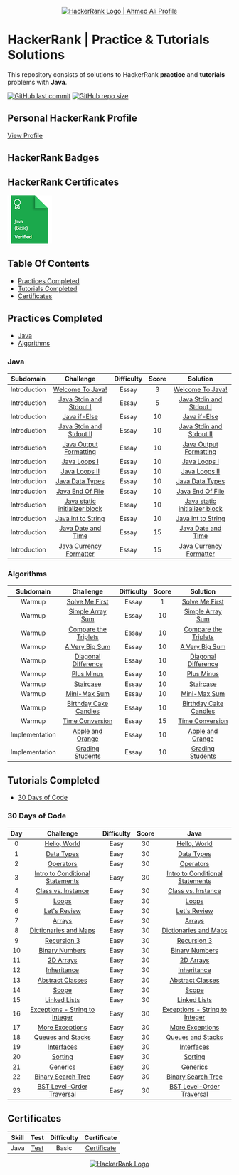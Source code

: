 <p align="center">
    <a href="https://www.hackerrank.com/ahmedali20">
        <img alt="HackerRank Logo | Ahmed Ali Profile" src="https://hrcdn.net/fcore/assets/brand/typemark_60x200-7435b42d20.svg" >
    </a>
</p>

# HackerRank | Practice & Tutorials Solutions

This repository consists of solutions to HackerRank **practice** and **tutorials** problems with **Java**.

[![GitHub last commit](https://img.shields.io/github/last-commit/ahmedali20/HackerRankSolutions)](https://github.com/ahmedali20/HackerRankSolutions/commits/main)
[![GitHub repo size](https://img.shields.io/github/repo-size/ahmedali20/HackerRankSolutions)](https://github.com/ahmedali20/HackerRankSolutions/archive/main.zip)

## Personal HackerRank Profile

[View Profile](https://www.hackerrank.com/ahmedali20)

## HackerRank Badges

## HackerRank Certificates

</a>
<a href="https://github.com/ahmedali20/HackerRankSolutions/blob/main/File%20Certification/Hacker%20Rank%20Java%20Basic%20%20Certificate.png">
    <img src="Badges/java_basic_skill.png" alt="Java (Basic) Certificate"/>
</a>

## Table Of Contents
* [Practices Completed](#practices-completed)
* [Tutorials Completed](#tutorials-completed)
* [Certificates](#certificates)

## Practices Completed

* [Java](#Java)
* [Algorithms](#Algorithms)

### Java


|       Subdomain       |                 Challenge                 | Difficulty | Score |                                             Solution                                              |
| :-------------------: | :---------------------------------------: | :--------: | :---: | :-----------------------------------------------------------------------------------------------: |
|       Introduction       |                 [Welcome To Java!](https://www.hackerrank.com/challenges/welcome-to-java/problem)                 | Essay | 3 |                                             [Welcome To Java!](https://github.com/ahmedali20/HackerRankSolutions/blob/main/Java/Introduction/Welcome%20to%20Java!.java)                                              |
|       Introduction       |                 [Java Stdin and Stdout I](https://www.hackerrank.com/challenges/java-stdin-and-stdout-1/problem)                 | Essay | 5 |                                             [Java Stdin and Stdout I](https://github.com/ahmedali20/HackerRankSolutions/blob/main/Java/Introduction/Java%20Stdin%20and%20Stdout%201.java)                     
|       Introduction       |                 [Java if-Else](https://www.hackerrank.com/challenges/java-if-else/problem)                 | Essay | 10 |                                             [Java if-Else](https://github.com/ahmedali20/HackerRankSolutions/blob/main/Java/Introduction/Java%20if-Else.java)
|       Introduction       |                 [Java Stdin and Stdout II](https://www.hackerrank.com/challenges/java-stdin-stdout/problem)                 | Essay | 10 |                                             [Java Stdin and Stdout II](https://github.com/ahmedali20/HackerRankSolutions/blob/main/Java/Introduction/Java%20Stdin%20and%20Stdout%201.java)   
|       Introduction       |                 [Java Output Formatting](https://www.hackerrank.com/challenges/java-output-formatting/problem)                 | Essay | 10 |                                             [Java Output Formatting](https://github.com/ahmedali20/HackerRankSolutions/blob/main/Java/Introduction/Java%20Output%20Formatting.java)      
|       Introduction       |                 [Java Loops I](https://www.hackerrank.com/challenges/java-loops-i/problem)                 | Essay | 10 |                                             [Java Loops I](https://github.com/ahmedali20/HackerRankSolutions/blob/main/Java/Introduction/java%20loops%201.java)                                              |
|       Introduction       |                 [Java Loops II](https://www.hackerrank.com/challenges/java-loops/problem)                 | Essay | 10 |                                             [Java Loops II](https://github.com/ahmedali20/HackerRankSolutions/blob/main/Java/Introduction/java%20loops%202.java)                                              |
|       Introduction       |                 [Java Data Types](https://www.hackerrank.com/challenges/java-datatypes)                 | Essay | 10 |                                             [Java Data Types](https://github.com/ahmedali20/HackerRankSolutions/blob/main/Java/Introduction/Java%20Datatypes.java)                     
|       Introduction       |                 [Java End Of File](https://www.hackerrank.com/challenges/java-end-of-file)                 | Essay | 10 |                                             [Java End Of File](https://github.com/ahmedali20/HackerRankSolutions/blob/main/Java/Introduction/Java%20End-of-file.java)
|       Introduction       |                 [Java static initializer block](https://www.hackerrank.com/challenges/java-static-initializer-block)                 | Essay | 10 |                                             [Java static initializer block](https://github.com/ahmedali20/HackerRankSolutions/blob/main/Java/Introduction/Java%20Static%20Initializer%20Block.java)   
|       Introduction       |                 [Java int to String](https://www.hackerrank.com/challenges/java-int-to-string)                 | Essay | 10 |                                             [Java int to String](https://github.com/ahmedali20/HackerRankSolutions/blob/main/Java/Introduction/Java%20Int%20to%20String.java)      
|       Introduction       |                 [Java Date and Time](https://www.hackerrank.com/challenges/java-date-and-time)                 | Essay | 15 |                                             [Java Date and Time](https://github.com/ahmedali20/HackerRankSolutions/blob/main/Java/Introduction/Java%20Date%20And%20Time.java)                                              |
|       Introduction       |                 [Java Currency Formatter](https://www.hackerrank.com/challenges/java-currency-formatter)                 | Essay | 15 |                                             [Java Currency Formatter](https://github.com/ahmedali20/HackerRankSolutions/blob/main/Java/Introduction/Java%20Currency%20Formatter.java)                                              |


### Algorithms

|       Subdomain       |                 Challenge                 | Difficulty | Score |                                             Solution                                              |
| :-------------------: | :---------------------------------------: | :--------: | :---: | :-----------------------------------------------------------------------------------------------: |
|       Warmup       |                 [Solve Me First](https://www.hackerrank.com/challenges/solve-me-first/problem)                 | Essay | 1 |                                             [Solve Me First](https://github.com/ahmedali20/HackerRankSolutions/blob/main/Algorithms/Warmup/Solve%20Me%20First.java)                                              |
|       Warmup       |                 [Simple Array Sum](https://www.hackerrank.com/challenges/simple-array-sum/problem)                 | Essay | 10 |                                             [Simple Array Sum](https://github.com/ahmedali20/HackerRankSolutions/blob/main/Algorithms/Warmup/Simple%20Array%20Sum.java)                                              |
|       Warmup       |                 [Compare the Triplets](https://www.hackerrank.com/challenges/compare-the-triplets/problem)                 | Essay | 10 |                                             [Compare the Triplets](https://github.com/ahmedali20/HackerRankSolutions/blob/main/Algorithms/Warmup/Compare%20the%20Triplets.java)                                              |
|       Warmup       |                 [A Very Big Sum](https://www.hackerrank.com/challenges/a-very-big-sum/problem)                 | Essay | 10 |                                             [A Very Big Sum](https://github.com/ahmedali20/HackerRankSolutions/blob/main/Algorithms/Warmup/A%20Very%20Big%20Sum.java)                                              |
|       Warmup       |                 [Diagonal Difference](https://www.hackerrank.com/challenges/diagonal-difference/problem)                 | Essay | 10 |                                             [Diagonal Difference](https://github.com/ahmedali20/HackerRankSolutions/blob/main/Algorithms/Warmup/Diagonal%20Difference.java)                                              |
|       Warmup       |                 [Plus Minus](https://www.hackerrank.com/challenges/plus-minus/problem)                 | Essay | 10 |                                             [Plus Minus](https://github.com/ahmedali20/HackerRankSolutions/blob/main/Algorithms/Warmup/Plus%20Minus.java)                                              |
|       Warmup       |                 [Staircase](https://www.hackerrank.com/challenges/staircase/problem)                 | Essay | 10 |                                             [Staircase](https://github.com/ahmedali20/HackerRankSolutions/blob/main/Algorithms/Warmup/Staircase.java)                                              |
|       Warmup       |                 [Mini-Max Sum](https://www.hackerrank.com/challenges/mini-max-sum/problem)                 | Essay | 10 |                                             [Mini-Max Sum](https://github.com/ahmedali20/HackerRankSolutions/blob/main/Algorithms/Warmup/Mini-Max%20Sum.java)                                              |
|       Warmup       |                 [Birthday Cake Candles](https://www.hackerrank.com/challenges/birthday-cake-candles/problem)                 | Essay | 10 |                                             [Birthday Cake Candles](https://github.com/ahmedali20/HackerRankSolutions/blob/main/Algorithms/Warmup/Birthday%20Cake%20Candles.java)                                              |
|       Warmup       |                 [Time Conversion](https://www.hackerrank.com/challenges/time-conversion/problem)                 | Essay | 15 |                                             [Time Conversion](https://github.com/ahmedali20/HackerRankSolutions/blob/main/Algorithms/Warmup/Time%20Conversion)                                              |
|       Implementation       |                 [Apple and Orange](https://www.hackerrank.com/challenges/apple-and-orange/problem)                 | Essay | 10 |                                             [Apple and Orange](https://github.com/ahmedali20/HackerRankSolutions/blob/main/Algorithms/Implementation/Apple%20and%20Orange.java)                                              |
|       Implementation       |                 [Grading Students](https://www.hackerrank.com/challenges/grading/problem)                 | Essay | 10 |                                             [Grading Students](https://github.com/ahmedali20/HackerRankSolutions/blob/main/Algorithms/Implementation/Grading%20Students.java)                                              |


## Tutorials Completed
* [30 Days of Code](#30-days-of-code)

### 30 Days of Code

|  Day  |                Challenge                | Difficulty | Score |                                                         Java                                                         |
| :---: | :-------------------------------------: | :--------: | :---: | :------------------------------------------------------------------------------------------------------------------: |
|   0   |              [Hello, World](https://www.hackerrank.com/challenges/30-hello-world/problem)               |    Easy    |  30   |                   [Hello, World](https://github.com/ahmedali20/HackerRankSolutions/blob/main/30%20Days%20of%20Code/Java/01%20-%20Day%200%20-%20Hello%2C%20World.java)                   |
|   1   |              [Data Types](https://www.hackerrank.com/challenges/30-data-types/problem)                 |    Easy    |  30   |                   [Data Types](https://github.com/ahmedali20/HackerRankSolutions/blob/main/30%20Days%20of%20Code/Java/02%20-%20Day%201%20-%20Data%20Types.java)                   |
|   2   |              [Operators](https://www.hackerrank.com/challenges/30-operators/problem)                 |    Easy    |  30   |                   [Operators](https://github.com/ahmedali20/HackerRankSolutions/blob/main/30%20Days%20of%20Code/Java/02%20-%20Day%202%20-%20Operators.java)                   |
|   3   |              [Intro to Conditional Statements](https://www.hackerrank.com/challenges/30-conditional-statements)                 |    Easy    |  30   |                   [Intro to Conditional Statements](https://github.com/ahmedali20/HackerRankSolutions/blob/main/30%20Days%20of%20Code/Java/04%20-%20Day%203%20-Intro%20to%20Conditional%20Statements.java)                   |
|   4   |              [Class vs. Instance](https://www.hackerrank.com/challenges/30-class-vs-instance/problem)                 |    Easy    |  30   |                   [Class vs. Instance](https://github.com/ahmedali20/HackerRankSolutions/blob/main/30%20Days%20of%20Code/Java/05%20-%20Day%204%20-%20Class%20vs.%20Instance.java)                   |
|   5   |              [Loops](https://www.hackerrank.com/challenges/30-loops/problem)                 |    Easy    |  30   |                   [Loops](https://github.com/ahmedali20/HackerRankSolutions/blob/main/30%20Days%20of%20Code/Java/06%20-%20Day%205%20-%20Loops.java)                   |
|   6   |              [Let's Review](https://www.hackerrank.com/challenges/30-review-loop/problem)                 |    Easy    |  30   |                   [Let's Review](https://github.com/ahmedali20/HackerRankSolutions/blob/main/30%20Days%20of%20Code/Java/07%20-%20Day%206%20-%20Let's%20Review.java)                   |
|   7   |              [Arrays](https://www.hackerrank.com/challenges/30-arrays/problem)                 |    Easy    |  30   |                   [Arrays](https://github.com/ahmedali20/HackerRankSolutions/blob/main/30%20Days%20of%20Code/Java/08%20-%20Day%207%20-%20Arrays.java)                   |
|   8   |              [Dictionaries and Maps](https://www.hackerrank.com/challenges/30-dictionaries-and-maps/problem)                 |    Easy    |  30   |                   [Dictionaries and Maps](https://github.com/ahmedali20/HackerRankSolutions/blob/main/30%20Days%20of%20Code/Java/09%20-%20Day%208%20-%20Dictionaries%20and%20Maps.java)                   |
|   9   |              [Recursion 3](https://www.hackerrank.com/challenges/30-recursion/problem)                 |    Easy    |  30   |                   [Recursion 3](https://github.com/ahmedali20/HackerRankSolutions/blob/main/30%20Days%20of%20Code/Java/10%20-%20Day%209%20-%20Recursion%203.java)                   |
|   10   |              [Binary Numbers](https://www.hackerrank.com/challenges/30-binary-numbers/problem)                 |    Easy    |  30   |                   [Binary Numbers](https://github.com/ahmedali20/HackerRankSolutions/blob/main/30%20Days%20of%20Code/Java/11%20-%20Day%2010%20-%20Binary%20Numbers.java)                   |
|   11   |              [2D Arrays](https://www.hackerrank.com/challenges/30-2d-arrays/problem)                 |    Easy    |  30   |                   [2D Arrays](https://github.com/ahmedali20/HackerRankSolutions/blob/main/30%20Days%20of%20Code/Java/12%20-%20Day%2011%20-%202D%20Arrays.java)                   |
|   12   |              [Inheritance](https://www.hackerrank.com/challenges/30-inheritance/problem)                 |    Easy    |  30   |                   [Inheritance](https://github.com/ahmedali20/HackerRankSolutions/blob/main/30%20Days%20of%20Code/Java/13%20-%20Day%2012%20-%20Inheritance.java)                   |
|   13   |              [Abstract Classes](https://www.hackerrank.com/challenges/30-abstract-classes/problem)                 |    Easy    |  30   |                   [Abstract Classes](https://github.com/ahmedali20/HackerRankSolutions/blob/main/30%20Days%20of%20Code/Java/14%20-%20Day%2013%20-%20Abstract%20Classes.java)                   |
|   14   |              [Scope](https://www.hackerrank.com/challenges/30-scope/problem)                 |    Easy    |  30   |                   [Scope](https://github.com/ahmedali20/HackerRankSolutions/blob/main/30%20Days%20of%20Code/Java/15%20-%20Day%2014%20-%20Scope.java)                   |
|   15   |              [Linked Lists](https://www.hackerrank.com/challenges/30-linked-list/problem)                 |    Easy    |  30   |                   [Linked Lists](https://github.com/ahmedali20/HackerRankSolutions/blob/main/30%20Days%20of%20Code/Java/16%20-%20Day%2015%20-%20Linked%20List.java)                   |
|   16   |              [Exceptions - String to Integer](https://www.hackerrank.com/challenges/30-exceptions-string-to-integer/problem)                 |    Easy    |  30   |                   [Exceptions - String to Integer](https://github.com/ahmedali20/HackerRankSolutions/blob/main/30%20Days%20of%20Code/Java/17%20-%20Day%2016%20-%20Exceptions%20-%20String%20to%20Integer.java)                   |
|   17   |              [More Exceptions](https://www.hackerrank.com/challenges/30-more-exceptions/problem)                 |    Easy    |  30   |                   [More Exceptions](https://github.com/ahmedali20/HackerRankSolutions/blob/main/30%20Days%20of%20Code/Java/18%20-%20Day%2017%20-%20More%20Exceptions.java)                   |
|   18   |              [Queues and Stacks](https://www.hackerrank.com/challenges/30-queues-stacks/problem)                 |    Easy    |  30   |                   [Queues and Stacks](https://github.com/ahmedali20/HackerRankSolutions/blob/main/30%20Days%20of%20Code/Java/19%20-%20Day%2018%20-%20Queues%20and%20Stacks.java)                   |
|   19   |              [Interfaces](https://www.hackerrank.com/challenges/30-interfaces/problem)                 |    Easy    |  30   |                   [Interfaces](https://github.com/ahmedali20/HackerRankSolutions/blob/main/30%20Days%20of%20Code/Java/20%20-%20Day%2019%20-%20Interfacers.java)                   |
|   20   |              [Sorting](https://www.hackerrank.com/challenges/30-sorting/problem)                 |    Easy    |  30   |                   [Sorting](https://github.com/ahmedali20/HackerRankSolutions/blob/main/30%20Days%20of%20Code/Java/21%20-%20Day%2020%20-%20Sorting.java)                   |
|   21   |              [Generics](https://www.hackerrank.com/challenges/30-generics/problem)                 |    Easy    |  30   |                   [Generics](https://github.com/ahmedali20/HackerRankSolutions/blob/main/30%20Days%20of%20Code/Java/22%20-%20Day%2021%20-%20Generics.java)                   |
|   22   |              [Binary Search Tree](https://www.hackerrank.com/challenges/30-binary-search-trees/problem)                 |    Easy    |  30   |                   [Binary Search Tree](https://github.com/ahmedali20/HackerRankSolutions/blob/main/30%20Days%20of%20Code/Java/23%20-%20Day%2022%20-%20Binary%20Search%20Tree.java)                   |
|   23   |              [BST Level-Order Traversal](https://www.hackerrank.com/challenges/30-binary-trees/problem)                 |    Easy    |  30   |                   [BST Level-Order Traversal](https://github.com/ahmedali20/HackerRankSolutions/blob/main/30%20Days%20of%20Code/Java/24%20-%20Day%2023%20-%20BST%20Level-Order%20Traversal.java)                   |






## Certificates

|      Skill      |                                     Test                                     | Difficulty |                                     Certificate                                      |
| :-------------: | :--------------------------------------------------------------------------: | :--------: | :----------------------------------------------------------------------------------: |
|      Java       |      [Test](https://www.hackerrank.com/skills-verification/java_basic)       |   Basic    |       [Certificate](https://github.com/ahmedali20/HackerRankSolutions/blob/main/File%20Certification/Hacker%20Rank%20Java%20Basic%20%20Certificate.png)        |

<p align="center">
    <a href="https://www.hackerrank.com/ahmedali20">
        <img alt="HackerRank Logo" src="https://hrcdn.net/fcore/assets/brand/h_mark_sm-966d2b45e3.svg">
    </a>
</p>
